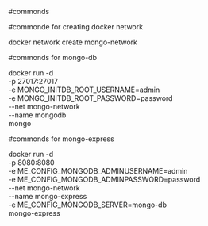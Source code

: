 #commonds

#commonde for creating docker network

docker network create mongo-network

#commonds for mongo-db

docker run -d \
-p 27017:27017 \
-e MONGO_INITDB_ROOT_USERNAME=admin \
-e MONGO_INITDB_ROOT_PASSWORD=password \
--net mongo-network \
--name mongodb \
mongo

#commonds for mongo-express

docker run -d \
-p 8080:8080 \
-e ME_CONFIG_MONGODB_ADMINUSERNAME=admin \
-e ME_CONFIG_MONGODB_ADMINPASSWORD=password \
--net mongo-network \
--name mongo-express \
-e ME_CONFIG_MONGODB_SERVER=mongo-db \
mongo-express
